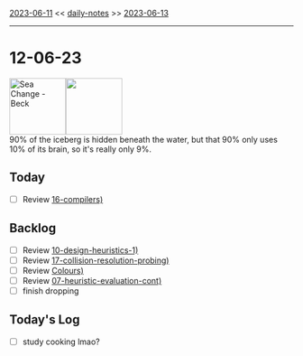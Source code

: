 [2023-06-11](daily_notes/2023-06-11) << [daily-notes](notes/daily-notes.md) >> [2023-06-13](daily_notes/2023-06-13)

---
# 12-06-23
<a href='spotify:album:69Wr9DvWfIJRTi5NUGeVTn'><img src='https://i.scdn.co/image/77e6af2be61404e22e375e9ce0d8f1ff20280eeb' alt='Sea Change - Beck' height=100></a><img src='https://imgs.xkcd.com/comics/iceberg.png' height=100>
<br>90% of the iceberg is hidden beneath the water, but that 90% only uses 10% of its brain, so it's really only 9%.

## Today
- [ ] Review [16-compilers)](notes/16-compilers.md)


## Backlog
- [ ] Review [10-design-heuristics-1)](notes/10-design-heuristics-1.md)
- [ ] Review [17-collision-resolution-probing)](notes/17-collision-resolution-probing.md)
- [ ] Review [Colours)](colour(visual_computing).md)
- [ ] Review [07-heuristic-evaluation-cont)](notes/07-heuristic-evaluation-cont.md)
- [ ] finish dropping

## Today's Log

- [ ] study cooking lmao?